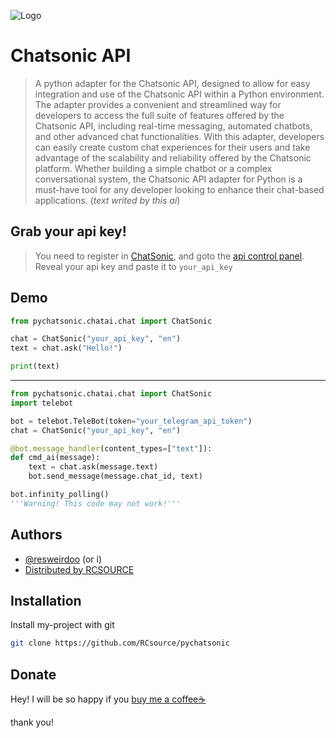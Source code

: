 ![Logo](https://cdn.discordapp.com/attachments/1047795672520339488/1076176039685918760/11_20230217191858.png)

# Chatsonic API

> A python adapter for the Chatsonic API, designed to allow for easy integration and use of the Chatsonic API within a Python environment. 
The adapter provides a convenient and streamlined way for developers to access the full suite of features offered by the Chatsonic API, including real-time messaging, automated chatbots, and other advanced chat functionalities. 
With this adapter, developers can easily create custom chat experiences for their users and take advantage of the scalability and reliability offered by the Chatsonic platform. Whether building a simple chatbot or a complex conversational system, the Chatsonic API adapter for Python is a must-have tool for any developer looking to enhance their chat-based applications.
(_text writed by this ai_)

## Grab your api key!
> You need to register in [ChatSonic](https://app.writesonic.com/en/login), and goto the [api control panel](https://app.writesonic.com/en/settings/api). Reveal your api key and paste it to `your_api_key`

## Demo

```python 
from pychatsonic.chatai.chat import ChatSonic

chat = ChatSonic("your_api_key", "en")
text = chat.ask("Hello!")

print(text)
```
----
```python
from pychatsonic.chatai.chat import ChatSonic
import telebot

bot = telebot.TeleBot(token="your_telegram_api_token")
chat = ChatSonic("your_api_key", "en")

@bot.message_handler(content_types=["text"]):
def cmd_ai(message):
    text = chat.ask(message.text)
    bot.send_message(message.chat_id, text)

bot.infinity_polling() 
'''Warning! This code may not work!'''

```



## Authors

- [@resweirdoo](https://www.github.com/resweirdoo) (or i)
- [Distributed by RCSOURCE](https://github.com/RCsource)

## Installation

Install my-project with git

```bash
git clone https://github.com/RCsource/pychatsonic
```
    
## Donate

Hey! I will be so happy if you [buy me a coffee☕](https://boosty.to/resweirdoo)

thank you!
